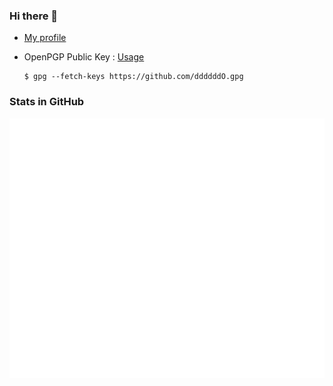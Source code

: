 ### Hi there 👋

- [My profile](https://github.com/ddddddO/profile#readme)

- OpenPGP Public Key : [Usage](https://gist.github.com/ddddddO/a6106b8402768319eb6b4bf59140ba32#gpg%E3%81%A7%E6%9A%97%E5%8F%B7%E5%8C%96%E5%BE%A9%E5%8F%B7)
  ```console
  $ gpg --fetch-keys https://github.com/ddddddO.gpg
  ```

### Stats in GitHub

![Metrics](github-metrics.svg)
